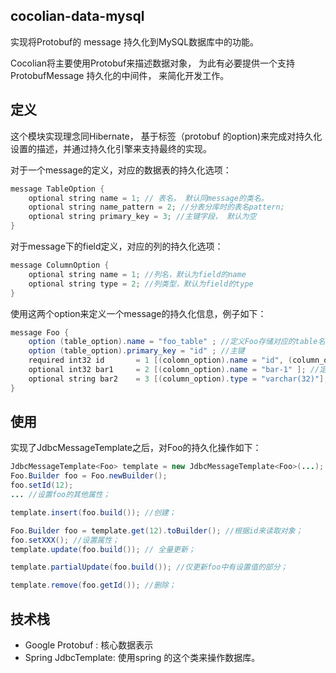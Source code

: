 ## cocolian-data-mysql

实现将Protobuf的 message 持久化到MySQL数据库中的功能。 

Cocolian将主要使用Protobuf来描述数据对象， 为此有必要提供一个支持ProtobufMessage 持久化的中间件， 来简化开发工作。 

## 定义

这个模块实现理念同Hibernate， 基于标签（protobuf 的option)来完成对持久化设置的描述，并通过持久化引擎来支持最终的实现。 

对于一个message的定义，对应的数据表的持久化选项：

```java
message TableOption {
	optional string name = 1; // 表名， 默认同message的类名。
	optional string name_pattern = 2; //分表分库时的表名pattern;
	optional string primary_key = 3; //主键字段， 默认为空
}
```

对于message下的field定义，对应的列的持久化选项：

```java
message ColumnOption {
	optional string name = 1; //列名，默认为field的name
	optional string type = 2; //列类型，默认为field的type
}
```

使用这两个option来定义一个message的持久化信息，例子如下：


```java
message Foo {
	option (table_option).name = "foo_table" ; //定义Foo存储对应的table名称，如果没有，则默认使用 foo作为表名 。 
	option (table_option).primary_key = "id" ; //主键 
	required int32 id 		= 1 [(colomn_option).name = "id", (column_option).type = "int32"]; //定义列名和数据类型，默认为字段名和字段类型。 
	optional int32 bar1 	= 2 [(colomn_option).name = "bar-1" ]; //定义列名和数据类型，默认为字段名和字段类型。 
	optional string bar2 	= 3 [(column_option).type = "varchar(32)"]; //定义列名和数据类型，默认为字段名和字段类型。 
}
```

## 使用

实现了JdbcMessageTemplate之后，对Foo的持久化操作如下：

```java
JdbcMessageTemplate<Foo> template = new JdbcMessageTemplate<Foo>(...);
Foo.Builder foo = Foo.newBuilder();
foo.setId(12);
... //设置foo的其他属性；

template.insert(foo.build()); //创建；

Foo.Builder foo = template.get(12).toBuilder(); //根据id来读取对象； 
foo.setXXX(); //设置属性； 
template.update(foo.build()); // 全量更新； 

template.partialUpdate(foo.build()); //仅更新foo中有设置值的部分； 

template.remove(foo.getId()); //删除；

```

## 技术栈

- Google Protobuf : 核心数据表示
- Spring JdbcTemplate: 使用spring 的这个类来操作数据库。 

